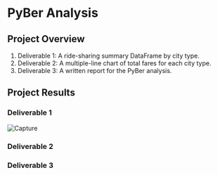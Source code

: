 # PyBer Analysis

## Project Overview
1. Deliverable 1: A ride-sharing summary DataFrame by city type.
2. Deliverable 2: A multiple-line chart of total fares for each city type.
3. Deliverable 3: A written report for the PyBer analysis.

## Project Results
### Deliverable 1
![Capture](https://user-images.githubusercontent.com/119345840/212217569-7324a04d-59c3-447d-b038-ce0971444249.PNG)







### Deliverable 2









### Deliverable 3
